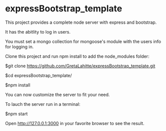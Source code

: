 # expressBootstrap_template
 
This project provides a complete node server with express and bootstrap.

It has the abitlity to log in users.

You must set a mongo collection for mongoose's module with the users info for logging in.

Clone this project and run npm install to add the node_modules folder:

$git clone https://github.com/GretaLahitte/expressBootstrap_template.git

$cd expressBootstrap_template/

$npm install

You can now customize the server to fit your need.

To lauch the server run in a terminal:

$npm start

Open http://127.0.0.1:3000 in your favorite browser to see the result.
